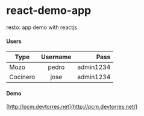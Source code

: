 # react-demo-app
resto: app demo with reactjs

#### Users

| Type        | Username      | Pass       |
| ------------|:-------------:| ----------:|
| Mozo        | pedro         | admin1234  |
| Cocinero    | jose          | admin1234  |

#### Demo

[http://pcm.devtorres.net](http://pcm.devtorres.net/)
